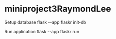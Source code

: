 # miniproject3RaymondLee

Setup database
flask --app flaskr init-db

Run application
flask --app flaskr run 
